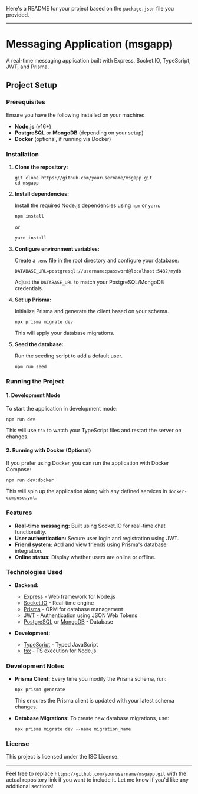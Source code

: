 Here's a README for your project based on the `package.json` file you provided.

---

# Messaging Application (msgapp)

A real-time messaging application built with Express, Socket.IO, TypeScript, JWT, and Prisma.

## Project Setup

### Prerequisites

Ensure you have the following installed on your machine:
- **Node.js** (v16+)
- **PostgreSQL** or **MongoDB** (depending on your setup)
- **Docker** (optional, if running via Docker)

### Installation

1. **Clone the repository:**

   ```
   git clone https://github.com/yourusername/msgapp.git
   cd msgapp
   ```

2. **Install dependencies:**

   Install the required Node.js dependencies using `npm` or `yarn`.

   ```
   npm install
   ```

   or

   ```
   yarn install
   ```

3. **Configure environment variables:**

   Create a `.env` file in the root directory and configure your database:

   ```
   DATABASE_URL=postgresql://username:password@localhost:5432/mydb
   ```

   Adjust the `DATABASE_URL` to match your PostgreSQL/MongoDB credentials.

4. **Set up Prisma:**

   Initialize Prisma and generate the client based on your schema.

   ```
   npx prisma migrate dev
   ```

   This will apply your database migrations.

5. **Seed the database:**

   Run the seeding script to add a default user.

   ```
   npm run seed
   ```

### Running the Project

#### 1. Development Mode

To start the application in development mode:

```
npm run dev
```

This will use `tsx` to watch your TypeScript files and restart the server on changes.

#### 2. Running with Docker (Optional)

If you prefer using Docker, you can run the application with Docker Compose:

```
npm run dev:docker
```

This will spin up the application along with any defined services in `docker-compose.yml`.

### Features

- **Real-time messaging:** Built using Socket.IO for real-time chat functionality.
- **User authentication:** Secure user login and registration using JWT.
- **Friend system:** Add and view friends using Prisma's database integration.
- **Online status:** Display whether users are online or offline.

### Technologies Used

- **Backend:**
  - [Express](https://expressjs.com/) - Web framework for Node.js
  - [Socket.IO](https://socket.io/) - Real-time engine
  - [Prisma](https://www.prisma.io/) - ORM for database management
  - [JWT](https://jwt.io/) - Authentication using JSON Web Tokens
  - [PostgreSQL](https://www.postgresql.org/) or [MongoDB](https://www.mongodb.com/) - Database

- **Development:**
  - [TypeScript](https://www.typescriptlang.org/) - Typed JavaScript
  - [tsx](https://github.com/esbuild-kit/tsx) - TS execution for Node.js

### Development Notes

- **Prisma Client:** Every time you modify the Prisma schema, run:

  ```
  npx prisma generate
  ```

  This ensures the Prisma client is updated with your latest schema changes.

- **Database Migrations:** To create new database migrations, use:

  ```
  npx prisma migrate dev --name migration_name
  ```

### License

This project is licensed under the ISC License.

---

Feel free to replace `https://github.com/yourusername/msgapp.git` with the actual repository link if you want to include it. Let me know if you'd like any additional sections!
